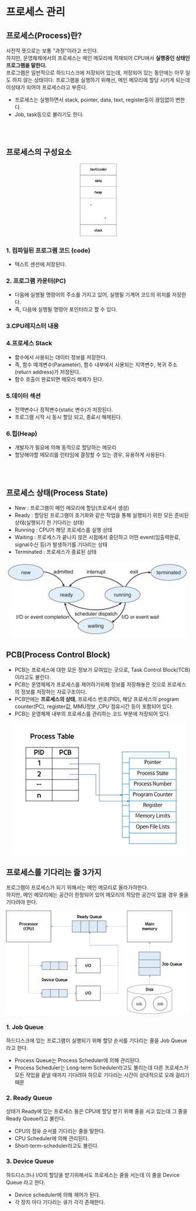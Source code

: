 # 프로세스 관리

## 프로세스(Process)란?
사전적 뜻으로는 보통 "과정"이라고 쓰인다.   
하지만, 운영체제에서의 프로세스는 메인 메모리에 적재되어 CPU에서 **실행중인 상태인 프로그램을 말한다.**   
프로그램은 일반적으로 하드디스크에 저장되어 있는데, 저장되어 있는 동안에는 아무 일도 하지 않는 상태이다. 
프로그램을 실행하기 위해선, 메인 메모리에 할당 시키게 되는데 이상태가 되어야 프로세스라고 부른다.    
- 프로세스는 실행하면서 stack, pointer, data, text, register등이 끊임없이 변한다.
- Job, task등으로 불리기도 한다.

<br></br>
## 프로세스의 구성요소
<p align = center><img src="../images/3.OS_and_General_Knowledge/3-1.ProcessElement.png" width = "20%" height="20%"></p>

### 1. 컴파일된 프로그램 코드 (code)
 - 텍스트 센션에 저장된다. 

### 2. 프로그램 카운터(PC)
 - 다음에 실행될 명령어의 주소를 가지고 있어, 실행될 기계어 코드의 위치를 저장한다. 
 - 즉, 다음에 실행될 명령어 포인터라고 할 수 있다. 

### 3.CPU레지스터 내용

### 4.프로세스 Stack
 - 함수에서 사용되는 데이터 정보를 저장한다. 
 - 즉, 함수 매개변수(Parameter), 함수 내부에서 사용되는 지역변수, 복귀 주소(return address)가 저장된다. 
 - 함수 호출이 완료되면 메모리 해제가 된다.

### 5.데이터 섹션
 - 전역변수나 정적변수(static 변수)가 저장된다.
 - 프로그램 시작 시 동시 할당 되고, 종료시 해제된다.

### 6.힙(Heap)
 - 개발자가 필요에 의해 동적으로 할당하는 메모리 
 - 할당해야할 메모리를 런타임에 결정할 수 있는 경우, 유용하게 사용된다.

<br></br>

## 프로세스 상태(Process State)
 - New : 프로그램이 메인 메모리에 할당(프로세서 생성)
 - Ready : 할당된 프로그램이 초기화와 같은 작업을 통해 실행되기 위한 모든 준비된 상태(실행되기 전 기다리는 상태)
 - Running : CPU가 해당 프로세스를 실행 상태
 - Waiting : 프로세스가 끝나지 않은 시점에서 중단하고 어떤 event(입출력완료, signal수신 등)가 발생하기를 기다리는 상태
 - Terminated : 프로세스가 종료된 상태

<p align = center><img src="../images/3.OS_and_General_Knowledge/3-2.ProcessState.png"></p>



## PCB(Process Control Block)
- PCB는 프로세스에 대한 모든 정보가 모여있는 곳으로, Task Control Block(TCB)이라고도 불린다.  
- PCB는 운영체제가 프로세스를 제어하기위해 정보를 저장해놓은 것으로 프로세스의 정보를 저장하는 자료구조이다. 
- PCB안에는 **프로세스의 상태**, 프로세스 번호(PID), 해당 프로세스의 program counter(PC), register값, MMU정보 ,CPU 점유시간 등이
포함되어 있다. 
- PCB는 운영체제 내부의 프로세스를 관리하는 코드 부분에 저장되어 있다.
<p align = center><img src="../images/3.OS_and_General_Knowledge/3-3.PCB_Table.png"></p>



## 프로세스를 기다리는 줄 3가지 
프로그램이 프로세스가 되기 위해서는 메인 메모리로 올라가야한다.      
하지만, 메인 메모리에는 공간이 한정되어 있어 메모리의 적당한 공간이 없을 경우 줄을 기다려야 한다. 

 <p align = center><img src="../images/3.OS_and_General_Knowledge/3-4.ProcessQueue.png"></p>


### 1. Job Queue
하드디스크에 있는 프로그램이 실행되기 위해  할당 순서를 기다리는 줄을 Job Queue라고 한다. 
 - Process Queue는 Process Scheduler에 의해 관리된다. 
 - Process Scheduler는 Long-term Scheduler라고도 불리는데 다른 프로세스가 모든 작업을 끝낼 때까지
   기다려야 하므로 기다리는 시간이 상대적으로 오래 걸리기 때문

### 2. Ready Queue
상태가 Ready에 있는 프로세스 들은 CPU에 할당 받기 위해 줄을 서고 있는데 그 줄을 Ready Queue라고 불린다.
 - CPU의 점유 순서를 기다리는 줄을 말한다.
 - CPU Scheduler에 의해 관리된다.
 - Short-term-scheduler라고도 불린다.

### 3. Device Queue
하드디스크나 I/O의 할당을 받기위해서도 프로세스는 줄을 서는데 이 줄을 Device Queue 라고 한다.
 - Device scheduler에 의해 제어가 된다.
 - 각 장치 마다 기다리는 큐가 각각 존재한다. 
 





